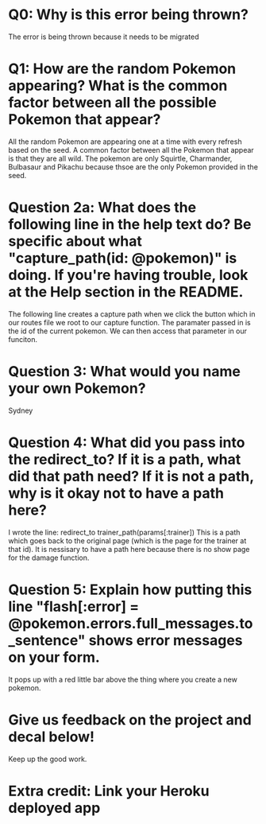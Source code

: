 # Q0: Why is this error being thrown?
The error is being thrown because it needs to be migrated

# Q1: How are the random Pokemon appearing? What is the common factor between all the possible Pokemon that appear? 
All the random Pokemon are appearing one at a time with every refresh based on the seed. A common factor between all the Pokemon that appear is that they are all wild.  The pokemon are only Squirtle, Charmander, Bulbasaur and Pikachu because thsoe are the only Pokemon provided in the seed.

# Question 2a: What does the following line in the help text do? Be specific about what "capture_path(id: @pokemon)" is doing. If you're having trouble, look at the Help section in the README.
The following line creates a capture path when we click the button which in our routes file we root to our capture function.  The paramater passed in is the id of the current pokemon.  We can then access that parameter in our funciton.

# Question 3: What would you name your own Pokemon?
Sydney

# Question 4: What did you pass into the redirect_to? If it is a path, what did that path need? If it is not a path, why is it okay not to have a path here?
I wrote the line: redirect_to trainer_path(params[:trainer])
This is a path which goes back to the original page (which is the page for the trainer at that id).  It is nessisary to have a path here because there is no show page for the damage function. 

# Question 5: Explain how putting this line "flash[:error] = @pokemon.errors.full_messages.to_sentence" shows error messages on your form.
It pops up with a red little bar above the thing where you create a new pokemon.

# Give us feedback on the project and decal below!
Keep up the good work.

# Extra credit: Link your Heroku deployed app
